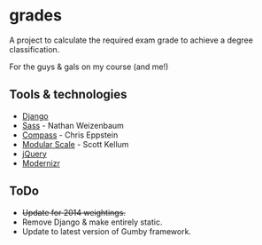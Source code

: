 grades
======
A project to calculate the required exam grade to achieve a degree classification.

For the guys & gals on my course (and me!)

Tools & technologies
--------------------
- [Django](https://www.djangoproject.com/)
- [Sass](https://github.com/nex3/sass) - Nathan Weizenbaum 
- [Compass](https://github.com/chriseppstein/compass) - Chris Eppstein 
- [Modular Scale](https://github.com/scottkellum/modular-scale) - Scott Kellum 
- [jQuery](http://jquery.com/) 
- [Modernizr](http://modernizr.com/)

ToDo
----
* ~~Update for 2014 weightings.~~
* Remove Django & make entirely static.
* Update to latest version of Gumby framework.
